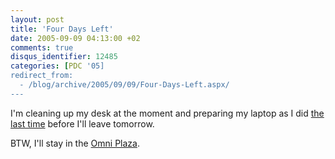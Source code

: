 ```yaml
---
layout: post
title: 'Four Days Left'
date: 2005-09-09 04:13:00 +02
comments: true
disqus_identifier: 12485
categories: [PDC '05]
redirect_from:
  - /blog/archive/2005/09/09/Four-Days-Left.aspx/
---
```


I'm cleaning up my desk at the moment and preparing my laptop as I did [the last time](/archive/2003/10/17/todos-before-pdc/) before I'll leave tomorrow.

BTW, I'll stay in the [Omni Plaza](http://www.omnihotels.com/hotels/default.asp?h_id=61).

